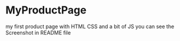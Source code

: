 # MyProductPage
my first product page with HTML CSS and a bit of JS you can see the Screenshot in README file

